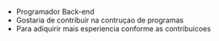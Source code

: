 - Programador Back-end
- Gostaria de contribuir na contruçao de programas
- Para adiquirir mais esperiencia conforme as contribuicoes
